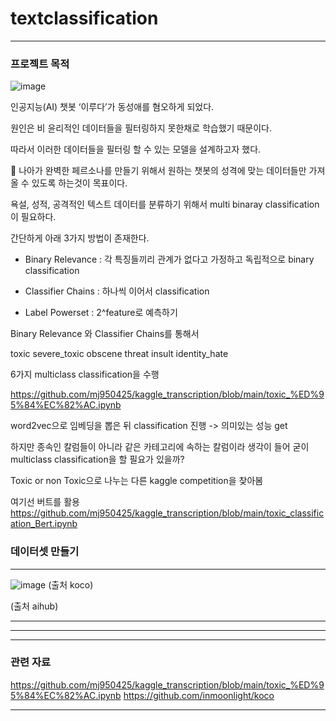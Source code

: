 # textclassification
---
### 프로젝트 목적
![image](https://user-images.githubusercontent.com/52944973/112805465-91d17800-90b0-11eb-9049-8a1d46d9e791.png)

인공지능(AI) 챗봇 ‘이루다’가 동성애를 혐오하게 되었다.

원인은 비 윤리적인 데이터들을 필터링하지 못한채로 학습했기 때문이다.

따라서 이러한 데이터들을 필터링 할 수 있는 모델을 설계하고자 했다.

👀 나아가 완벽한 페르소나를 만들기 위해서 원하는 챗봇의 성격에 맞는 데이터들만 가져올 수 있도록 하는것이 목표이다. 

욕설, 성적, 공격적인 텍스트 데이터를 분류하기 위해서 multi binaray classification이 필요하다.

간단하게 아래 3가지 방법이 존재한다.

*   Binary Relevance : 각 특징들끼리 관계가 없다고 가정하고 독립적으로 binary classification

*   Classifier Chains : 하나씩 이어서 classification

*   Label Powerset : 2^feature로 예측하기


Binary Relevance 와 Classifier Chains를 통해서 

toxic
severe_toxic
obscene
threat
insult
identity_hate

6가지 multiclass classification을 수행

https://github.com/mj950425/kaggle_transcription/blob/main/toxic_%ED%95%84%EC%82%AC.ipynb

word2vec으로 임베딩을 뽑은 뒤 classification 진행 -> 의미있는 성능 get

하지만 종속인 칼럼들이 아니라 같은 카테고리에 속하는 칼럼이라 생각이 들어 굳이 multiclass classification을 할 필요가 있을까?

Toxic or non Toxic으로 나누는 다른 kaggle competition을 찾아봄

여기선 버트를 활용
https://github.com/mj950425/kaggle_transcription/blob/main/toxic_classification_Bert.ipynb

### 데이터셋 만들기

---

![image](https://user-images.githubusercontent.com/52944973/113390906-98703000-93cd-11eb-8c79-aaa0ce89c194.png)
(출처 koco)

(출처 aihub)

---



---

---
### 관련 자료
https://github.com/mj950425/kaggle_transcription/blob/main/toxic_%ED%95%84%EC%82%AC.ipynb
https://github.com/inmoonlight/koco


---
